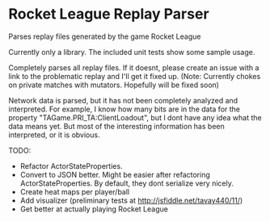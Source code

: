 # Rocket League Replay Parser

Parses replay files generated by the game Rocket League

Currently only a library. The included unit tests show some sample usage.

Completely parses all replay files. If it doesnt, please create an issue with a link to the problematic replay and I'll get it fixed up. (Note: Currently chokes on private matches with mutators. Hopefully will be fixed soon)

Network data is parsed, but it has not been completely analyzed and interpreted. For example, I know how many bits are in the data for the property "TAGame.PRI_TA:ClientLoadout", but I dont have any idea what the data means yet. But most of the interesting information has been interpreted, or it is obvious.

TODO:
* Refactor ActorStateProperties.
* Convert to JSON better. Might be easier after refactoring ActorStateProperties. By default, they dont serialize very nicely.
* Create heat maps per player/ball
* Add visualizer (preliminary tests at http://jsfiddle.net/tavay440/11/)
* Get better at actually playing Rocket League
    
